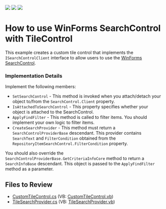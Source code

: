 <!-- default badges list -->
![](https://img.shields.io/endpoint?url=https://codecentral.devexpress.com/api/v1/VersionRange/128617818/15.1.5%2B)
[![](https://img.shields.io/badge/Open_in_DevExpress_Support_Center-FF7200?style=flat-square&logo=DevExpress&logoColor=white)](https://supportcenter.devexpress.com/ticket/details/T273248)
[![](https://img.shields.io/badge/📖_How_to_use_DevExpress_Examples-e9f6fc?style=flat-square)](https://docs.devexpress.com/GeneralInformation/403183)
<!-- default badges end -->

# How to use WinForms SearchControl with TileControl

This example creates a custom tile control that implements the `ISearchControlClient` interface to allow users to use the [WinForms SearchControl](https://docs.devexpress.com/WindowsForms/DevExpress.XtraEditors.SearchControl). 

### Implementation Details

Implement the following members:

 - `SetSearchControl` - This method is invoked when you attach/detach your object to/from the `SearchControl.Client` property.
 - `IsAttachedToSearchControl` - This property specifies whether your object is attached to the SearchControl.
 - `ApplyFindFilter` - This method is called to filter items. You should implement your own logic to filter items.
 - `CreateSearchProvider` - This method must return a `SearchControlProviderBase` descendant. This provider contains `SearchText` and `FilterCondition` obtained from the `RepositoryItemSearchControl.FilterCondition` property.

You should also override the `SearchControlProviderBase.GetCriteriaInfoCore` method to return a `SearchInfoBase` descendant. This object is passed to the `ApplyFindFilter` method as a parameter.


## Files to Review

* [CustomTileControl.cs](./CS/CustomTileControl.cs) (VB: [CustomTileControl.vb](./VB/CustomTileControl.vb))
* [TileSearchProvider.cs](./CS/TileSearchProvider.cs) (VB: [TileSearchProvider.vb](./VB/TileSearchProvider.vb))
